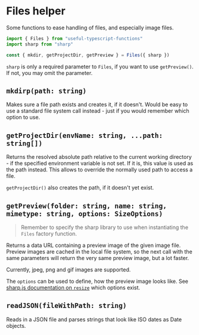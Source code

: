 # Files helper

Some functions to ease handling of files, and especially image files.

```ts
import { Files } from "useful-typescript-functions"
import sharp from "sharp"

const { mkdir, getProjectDir, getPreview } = Files({ sharp })
```

`sharp` is only a required parameter to `Files`, if you want to use `getPreview()`. If not, you may omit the parameter.

## `mkdirp(path: string)`

Makes sure a file path exists and creates it, if it doesn't. Would be easy to use a standard file system call instead - just if you would remember which option to use.

## `getProjectDir(envName: string, ...path: string[])`

Returns the resolved absolute path relative to the current working directory - if the specified environment variable is not set. If it is, this value is used as the path instead. This allows to override the normally used path to access a file.

`getProjectDir()` also creates the path, if it doesn't yet exist.

## `getPreview(folder: string, name: string, mimetype: string, options: SizeOptions)`

> Remember to specify the sharp library to use when instantiating the `Files` factory function.

Returns a data URL containing a preview image of the given image file. Preview images are cached in the local file system, so the next call with the same parameters will return the very same preview image, but a lot faster.

Currently, jpeg, png and gif images are supported.

The `options` can be used to define, how the preview image looks like. See [sharp.js documentation on `resize`](https://sharp.pixelplumbing.com/api-resize) which options exist.

## `readJSON(fileWithPath: string)`

Reads in a JSON file and parses strings that look like ISO dates as Date objects.
